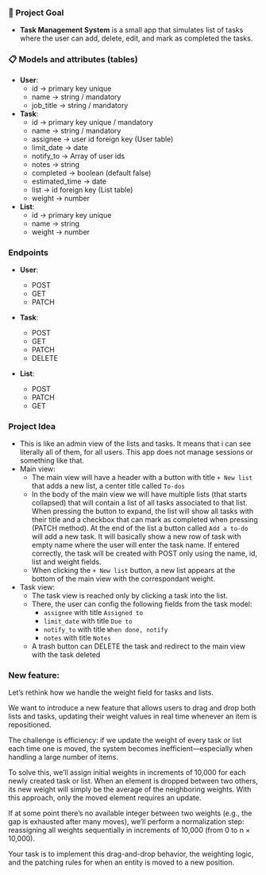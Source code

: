 ### 🔄 Project Goal
- **Task Management System** is a small app that simulates list of tasks where the user can add, delete, edit, and mark as completed the tasks. 

### 📋 Models and attributes (tables)
- **User**:
  - id -> primary key unique
  - name -> string / mandatory
  - job_title -> string / mandatory
- **Task**:
  - id -> primary key unique / mandatory
  - name -> string / mandatory
  - assignee -> user id foreign key (User table)
  - limit_date -> date
  - notify_to -> Array of user ids
  - notes -> string
  - completed -> boolean (default false)
  - estimated_time -> date
  - list -> id foreign key (List table)
  - weight -> number
- **List**:
  - id -> primary key unique
  - name -> string
  - weight -> number

### Endpoints
- **User**:
  - POST
  - GET
  - PATCH

- **Task**:
  - POST
  - GET
  - PATCH
  - DELETE

- **List**:
  - POST
  - PATCH
  - GET

### Project Idea
- This is like an admin view of the lists and tasks. It means that i can see literally all of them, for all users. This app does not manage sessions or something like that.
- Main view:
  - The main view will have a header with a button with title `+ New list` that adds a new list, a center title called `To-dos`
  - In the body of the main view we will have multiple lists (that starts collapsed) that will contain a list of all tasks associated to that list. When pressing the button to expand, the list will show all tasks with their title and a checkbox that can mark as completed when pressing (PATCH method). At the end of the list a button called `Add a to-do` will add a new task. It will basically show a new row of task with empty name where the user will enter the task name. If entered correctly, the task will be created with POST only using the name, id, list and weight fields.
  - When clicking the `+ New list` button, a new list appears at the bottom of the main view with the correspondant weight.
- Task view:
  - The task view is reached only by clicking a task into the list.
  - There, the user can config the following fields from the task model:
    - `assignee` with title `Assigned to`
    - `limit_date` with title `Due to`
    - `notify_to` with title `When done, notify`
    - `notes` with title `Notes`
  - A trash button can DELETE the task and redirect to the main view with the task deleted

### New feature:

Let’s rethink how we handle the weight field for tasks and lists.

We want to introduce a new feature that allows users to drag and drop both lists and tasks, updating their weight values in real time whenever an item is repositioned.

The challenge is efficiency: if we update the weight of every task or list each time one is moved, the system becomes inefficient—especially when handling a large number of items.

To solve this, we’ll assign initial weights in increments of 10,000 for each newly created task or list. When an element is dropped between two others, its new weight will simply be the average of the neighboring weights. With this approach, only the moved element requires an update.

If at some point there’s no available integer between two weights (e.g., the gap is exhausted after many moves), we’ll perform a normalization step: reassigning all weights sequentially in increments of 10,000 (from 0 to n × 10,000).

Your task is to implement this drag-and-drop behavior, the weighting logic, and the patching rules for when an entity is moved to a new position.
